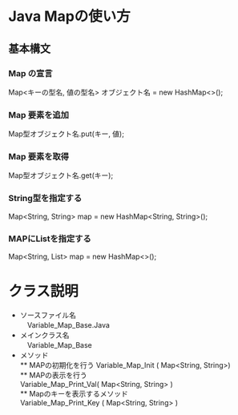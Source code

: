 # Java Mapの使い方
## 基本構文
### Map の宣言
   Map<キーの型名, 値の型名> オブジェクト名 = new HashMap<>();
### Map 要素を追加
   Map型オブジェクト名.put(キー, 値);

### Map 要素を取得
   Map型オブジェクト名.get(キー);

### String型を指定する
   Map<String, String> map = new HashMap<String, String>();

### MAPにListを指定する
   Map<String, List<String>> map = new HashMap<>();  

# クラス説明  
* ソースファイル名  
   　Variable_Map_Base.Java
* メインクラス名  
   　Variable_Map_Base
* メソッド  
** MAPの初期化を行う
   Variable_Map_Init ( Map<String, String>)     
** MAPの表示を行う  
   Variable_Map_Print_Val( Map<String, String> )  
** Mapのキーを表示するメソッド  
   Variable_Map_Print_Key ( Map<String, String> )  
